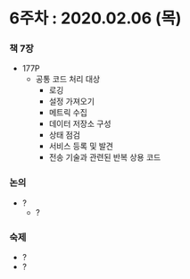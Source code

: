6주차 : 2020.02.06 (목)
=============

### 책 7장
* 177P
  * 공통 코드 처리 대상
    * 로깅
    * 설정 가져오기
    * 메트릭 수집
    * 데이터 저장소 구성
    * 상태 점검
    * 서비스 등록 및 발견
    * 전송 기술과 관련된 반복 상용 코드

### 논의
* ?
  * ?

### 숙제
* ?
* ?
